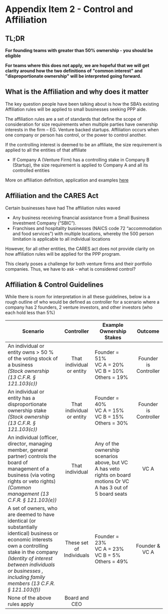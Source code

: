 # Appendix Item 2 - Control and Affiliation

## TL;DR
__For founding teams with greater than 50% ownership - you should be eligible__

__For teams where this does not apply, we are hopeful that we will get clarity around how the two definitions of "common interest" and "disproportionate ownership" will be interpreted  going forward.__


## What is the Affiliation and why does it matter
The key question people have been talking about is how the SBA’s existing Affiliation rules will be applied to small businesses seeking PPP aide.

The affiliation rules are a set of standards that define the scope of consideration for size requirements when multiple parties have ownership interests in the firm – EG. Venture backed startups. Affiliation occurs when one company or person has control, or the power to control another.

If the controlling interest is deemed to be an affiliate, the size requirement is applied to all the entities of that affiliate
- If Company A (Venture Firm) has a controlling stake in Company B (Startup), the size requirement is applied to Company A and all its controlled entities

More on affiliation definition, application and examples [here](https://www.sba.gov/document/support--affiliation-guide-size-standards)

## Affiliation and the CARES Act
Certain businesses have had The affiliation rules waved
- Any business receiving financial assistance from a Small Business Investment Company (“SBIC”).
- Franchises and hospitality businesses (NAICS code 72 “accommodation and food services”) with multiple locations, whereby the 500 person limitation is applicable to all individual locations

However, for all other entities, the CARES act does not provide clarity on how affiliation rules will be applied for the PPP program.

This clearly poses a challenge for both venture firms and their portfolio companies. Thus, we have to ask – what is considered control?

## Affiliation & Control Guidelines

While there is room for interpretation in all these guidelines, below is a rough outline of who would be defined as controller for a scenario where a company has 2 founders, 2 venture investors, and other investors (who each hold less than 5%)

| Scenario | Controller | Example Ownership Stakes | Outcome |
| --- | :---: | --- | :---: |
| An individual or entity owns \> 50 % of the voting stock of a business <br/> _(Stock ownership (13 C.F.R. § 121.103(c))_ | That individual or entity | Founder = 51% <br/> VC A = 20% <br/> VC B = 10% <br/> Others = 19% | Founder is Controller |
| An individual or entity has a disproportionate ownership stake <br/> _(Stock ownership (13 C.F.R. § 121.103(c))_ | That individual or entity | Founder = 40% <br/> VC A = 15% <br/> VC B = 15% <br/> Others = 30% | Founder is Controller |
| An individual (officer, director, managing member, general partner) controls the board of management of a business (via voting rights or veto rights) <br/> _(Common management (13 C.F.R. § 121.103(e))_ | That individual | Any of the ownership scenarios above, but VC A has veto rights on board motions Or  VC A has 3 out of 5 board seats | VC A |
| A set of owners, who are deemed to have identical (or substantially identical) business or economic interests own a controlling stake in the company <br/> _(Identity of interest between individuals or businesses , including family members (13 C.F.R. § 121.103(f))_   | These set of Individuals | Founder = 23% <br/> VC A = 23% <br/> VC B = 5% <br/> Others = 49%| Founder &amp; VC A |
| None of the above rules apply | Board and CEO |   |   |

